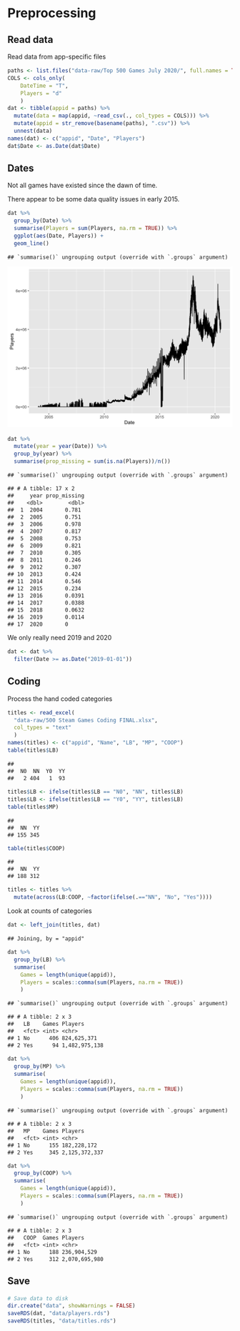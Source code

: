 # Preprocessing



## Read data

Read data from app-specific files


```r
paths <- list.files("data-raw/Top 500 Games July 2020/", full.names = TRUE)
COLS <- cols_only(
    DateTime = "T", 
    Players = "d" 
    )
dat <- tibble(appid = paths) %>% 
  mutate(data = map(appid, ~read_csv(., col_types = COLS))) %>% 
  mutate(appid = str_remove(basename(paths), ".csv")) %>% 
  unnest(data)
names(dat) <- c("appid", "Date", "Players")
dat$Date <- as.Date(dat$Date)
```

## Dates

Not all games have existed since the dawn of time. 

There appear to be some data quality issues in early 2015.


```r
dat %>% 
  group_by(Date) %>% 
  summarise(Players = sum(Players, na.rm = TRUE)) %>% 
  ggplot(aes(Date, Players)) +
  geom_line()
```

```
## `summarise()` ungrouping output (override with `.groups` argument)
```

<img src="01-Process_files/figure-html/unnamed-chunk-2-1.png" width="672" />


```r
dat %>% 
  mutate(year = year(Date)) %>% 
  group_by(year) %>% 
  summarise(prop_missing = sum(is.na(Players))/n())
```

```
## `summarise()` ungrouping output (override with `.groups` argument)
```

```
## # A tibble: 17 x 2
##     year prop_missing
##    <dbl>        <dbl>
##  1  2004       0.781 
##  2  2005       0.751 
##  3  2006       0.978 
##  4  2007       0.817 
##  5  2008       0.753 
##  6  2009       0.821 
##  7  2010       0.305 
##  8  2011       0.246 
##  9  2012       0.307 
## 10  2013       0.424 
## 11  2014       0.546 
## 12  2015       0.234 
## 13  2016       0.0391
## 14  2017       0.0388
## 15  2018       0.0632
## 16  2019       0.0114
## 17  2020       0
```

We only really need 2019 and 2020


```r
dat <- dat %>% 
  filter(Date >= as.Date("2019-01-01"))
```

## Coding

Process the hand coded categories


```r
titles <- read_excel(
  "data-raw/500 Steam Games Coding FINAL.xlsx",
  col_types = "text"
  )
names(titles) <- c("appid", "Name", "LB", "MP", "COOP")
table(titles$LB)
```

```
## 
##  N0  NN  Y0  YY 
##   2 404   1  93
```

```r
titles$LB <- ifelse(titles$LB == "N0", "NN", titles$LB)
titles$LB <- ifelse(titles$LB == "Y0", "YY", titles$LB)
table(titles$MP)
```

```
## 
##  NN  YY 
## 155 345
```

```r
table(titles$COOP)
```

```
## 
##  NN  YY 
## 188 312
```

```r
titles <- titles %>% 
  mutate(across(LB:COOP, ~factor(ifelse(.=="NN", "No", "Yes"))))
```

Look at counts of categories


```r
dat <- left_join(titles, dat)
```

```
## Joining, by = "appid"
```

```r
dat %>% 
  group_by(LB) %>% 
  summarise(
    Games = length(unique(appid)), 
    Players = scales::comma(sum(Players, na.rm = TRUE))
    )
```

```
## `summarise()` ungrouping output (override with `.groups` argument)
```

```
## # A tibble: 2 x 3
##   LB    Games Players      
##   <fct> <int> <chr>        
## 1 No      406 824,625,371  
## 2 Yes      94 1,482,975,138
```

```r
dat %>% 
  group_by(MP) %>% 
  summarise(
    Games = length(unique(appid)), 
    Players = scales::comma(sum(Players, na.rm = TRUE))
    )
```

```
## `summarise()` ungrouping output (override with `.groups` argument)
```

```
## # A tibble: 2 x 3
##   MP    Games Players      
##   <fct> <int> <chr>        
## 1 No      155 182,228,172  
## 2 Yes     345 2,125,372,337
```

```r
dat %>% 
  group_by(COOP) %>% 
  summarise(
    Games = length(unique(appid)), 
    Players = scales::comma(sum(Players, na.rm = TRUE))
    )
```

```
## `summarise()` ungrouping output (override with `.groups` argument)
```

```
## # A tibble: 2 x 3
##   COOP  Games Players      
##   <fct> <int> <chr>        
## 1 No      188 236,904,529  
## 2 Yes     312 2,070,695,980
```


## Save


```r
# Save data to disk
dir.create("data", showWarnings = FALSE)
saveRDS(dat, "data/players.rds")
saveRDS(titles, "data/titles.rds")
```
